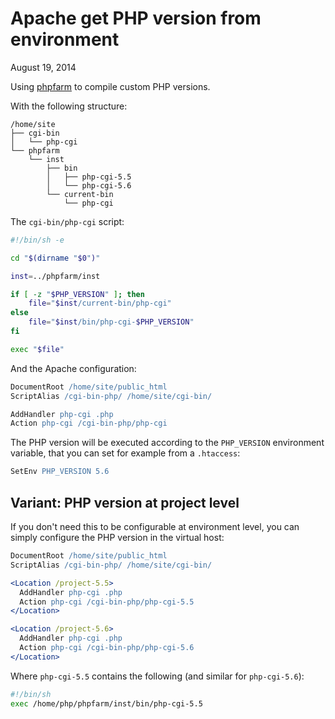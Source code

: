 Apache get PHP version from environment
=======================================
August 19, 2014

Using [phpfarm] to compile custom PHP versions.

[phpfarm]: https://github.com/cweiske/phpfarm

With the following structure:

```
/home/site
├── cgi-bin
│   └── php-cgi
└── phpfarm
    └── inst
        ├── bin
        │   ├── php-cgi-5.5
        │   └── php-cgi-5.6
        └── current-bin
            └── php-cgi
```

The `cgi-bin/php-cgi` script:

```sh
#!/bin/sh -e

cd "$(dirname "$0")"

inst=../phpfarm/inst

if [ -z "$PHP_VERSION" ]; then
    file="$inst/current-bin/php-cgi"
else
    file="$inst/bin/php-cgi-$PHP_VERSION"
fi

exec "$file"
```

And the Apache configuration:

```apache
DocumentRoot /home/site/public_html
ScriptAlias /cgi-bin-php/ /home/site/cgi-bin/

AddHandler php-cgi .php
Action php-cgi /cgi-bin-php/php-cgi
```

The PHP version will be executed according to the `PHP_VERSION`
environment variable, that you can set for example from a `.htaccess`:

```apache
SetEnv PHP_VERSION 5.6
```

Variant: PHP version at project level
-------------------------------------

If you don't need this to be configurable at environment level, you can
simply configure the PHP version in the virtual host:

```apache
DocumentRoot /home/site/public_html
ScriptAlias /cgi-bin-php/ /home/site/cgi-bin/

<Location /project-5.5>
  AddHandler php-cgi .php
  Action php-cgi /cgi-bin-php/php-cgi-5.5
</Location>

<Location /project-5.6>
  AddHandler php-cgi .php
  Action php-cgi /cgi-bin-php/php-cgi-5.6
</Location>
```

Where `php-cgi-5.5` contains the following (and similar for
`php-cgi-5.6`):

```sh
#!/bin/sh
exec /home/php/phpfarm/inst/bin/php-cgi-5.5
```
